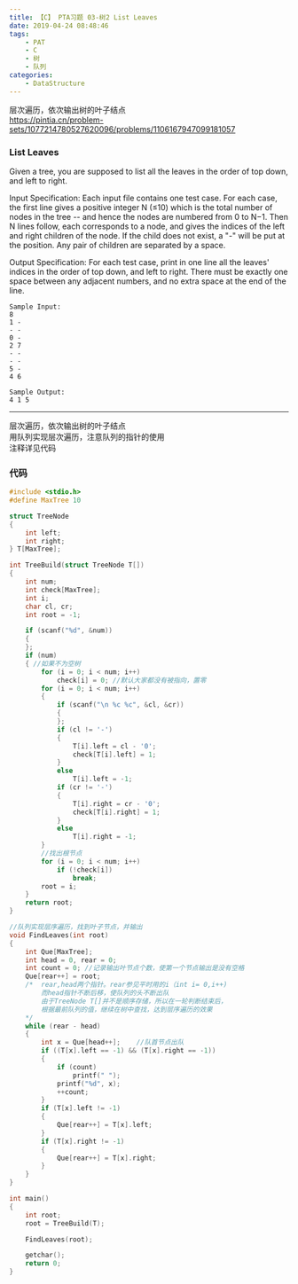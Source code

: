 ```yaml
---
title: 【C】 PTA习题 03-树2 List Leaves
date: 2019-04-24 08:48:46
tags:
    - PAT
    - C
    - 树
    - 队列
categories:
    - DataStructure
---
```


层次遍历，依次输出树的叶子结点  
https://pintia.cn/problem-sets/1077214780527620096/problems/1106167947099181057  

<!-- more -->
### List Leaves

Given a tree, you are supposed to list all the leaves in the order of top down, and left to right.

Input Specification:
Each input file contains one test case. For each case, the first line gives a positive integer N (≤10) which is the total number of nodes in the tree -- and hence the nodes are numbered from 0 to N−1. Then N lines follow, each corresponds to a node, and gives the indices of the left and right children of the node. If the child does not exist, a "-" will be put at the position. Any pair of children are separated by a space.

Output Specification:
For each test case, print in one line all the leaves' indices in the order of top down, and left to right. There must be exactly one space between any adjacent numbers, and no extra space at the end of the line.
```
Sample Input:
8
1 -
- -
0 -
2 7
- -
- -
5 -
4 6
```
```
Sample Output:
4 1 5
```

---

层次遍历，依次输出树的叶子结点  
用队列实现层次遍历，注意队列的指针的使用  
注释详见代码

### 代码
```C
#include <stdio.h>
#define MaxTree 10

struct TreeNode
{
    int left;
    int right;
} T[MaxTree];

int TreeBuild(struct TreeNode T[])
{
    int num;
    int check[MaxTree];
    int i;
    char cl, cr;
    int root = -1;

    if (scanf("%d", &num))
    {
    };
    if (num)
    { //如果不为空树
        for (i = 0; i < num; i++)
            check[i] = 0; //默认大家都没有被指向，置零
        for (i = 0; i < num; i++)
        {
            if (scanf("\n %c %c", &cl, &cr))
            {
            };
            if (cl != '-')
            {
                T[i].left = cl - '0';
                check[T[i].left] = 1;
            }
            else
                T[i].left = -1;
            if (cr != '-')
            {
                T[i].right = cr - '0';
                check[T[i].right] = 1;
            }
            else
                T[i].right = -1;
        }
        //找出根节点
        for (i = 0; i < num; i++)
            if (!check[i])
                break;
        root = i;
    }
    return root;
}

//队列实现层序遍历，找到叶子节点，并输出
void FindLeaves(int root)
{
    int Que[MaxTree];
    int head = 0, rear = 0;   
    int count = 0; //记录输出叶节点个数，使第一个节点输出是没有空格
    Que[rear++] = root;
    /*  rear,head两个指针。rear参见平时用的i（int i= 0,i++)
        而head指针不断后移，使队列的头不断出队
        由于TreeNode T[]并不是顺序存储，所以在一轮判断结束后，
        根据最前队列的值，继续在树中查找，达到层序遍历的效果
    */
    while (rear - head)
    {
        int x = Que[head++];    //队首节点出队
        if ((T[x].left == -1) && (T[x].right == -1))
        {
            if (count)
                printf(" ");
            printf("%d", x);
            ++count;
        }
        if (T[x].left != -1)
        {
            Que[rear++] = T[x].left;
        }
        if (T[x].right != -1)
        {
            Que[rear++] = T[x].right;
        }
    }
}

int main()
{
    int root;
    root = TreeBuild(T);

    FindLeaves(root);

    getchar();
    return 0;
}
```